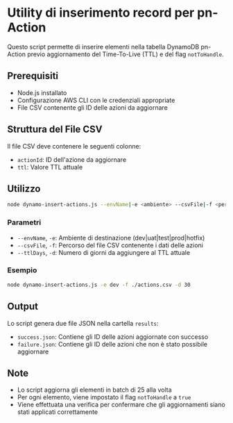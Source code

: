 # Utility di inserimento record per pn-Action

Questo script permette di inserire elementi nella tabella DynamoDB pn-Action previo aggiornamento del Time-To-Live (TTL) e del flag `notToHandle`.

## Prerequisiti

- Node.js installato
- Configurazione AWS CLI con le credenziali appropriate
- File CSV contenente gli ID delle azioni da aggiornare

## Struttura del File CSV

Il file CSV deve contenere le seguenti colonne:
- `actionId`: ID dell'azione da aggiornare
- `ttl`: Valore TTL attuale

## Utilizzo

```bash
node dynamo-insert-actions.js --envName|-e <ambiente> --csvFile|-f <percorso> --ttlDays|-d <giorni>
```

### Parametri

- `--envName`, `-e`: Ambiente di destinazione (dev|uat|test|prod|hotfix)
- `--csvFile`, `-f`: Percorso del file CSV contenente i dati delle azioni
- `--ttlDays`, `-d`: Numero di giorni da aggiungere al TTL attuale

### Esempio

```bash
node dynamo-insert-actions.js -e dev -f ./actions.csv -d 30
```

## Output

Lo script genera due file JSON nella cartella `results`:
- `success.json`: Contiene gli ID delle azioni aggiornate con successo
- `failure.json`: Contiene gli ID delle azioni che non è stato possibile aggiornare

## Note

- Lo script aggiorna gli elementi in batch di 25 alla volta
- Per ogni elemento, viene impostato il flag `notToHandle` a `true`
- Viene effettuata una verifica per confermare che gli aggiornamenti siano stati applicati correttamente
